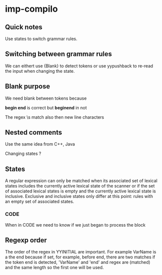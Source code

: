 # imp-compilo


## Quick notes

Use states to switch grammar rules.

## Switching between grammar rules

We can eithert use {Blank} to detect tokens or use yypushback
to re-read the input when changing the state.

## Blank purpose

We need blank between tokens because

**begin end** is correct but **beginend** in not

The regex \s match also then new line characters

## Nested comments

Use the same idea from C++, Java

Changing states ?

## States

A regular expression can only be matched when its associated set of lexical states includes
the currently active lexical state of the scanner or if the set of associated lexical states is
empty and the currently active lexical state is inclusive. Exclusive and inclusive states
only differ at this point: rules with an empty set of associated states.

### CODE

When in CODE we need to know if we just began to process the block


## Regexp order

The order of the regex in YYINITIAL are important. For example VarName
is a the end because if set, for example, before end, there are two matches
if the token end is detected, 'VarName' and 'end' and regex are (matched) and the same length
so the first one will be used.